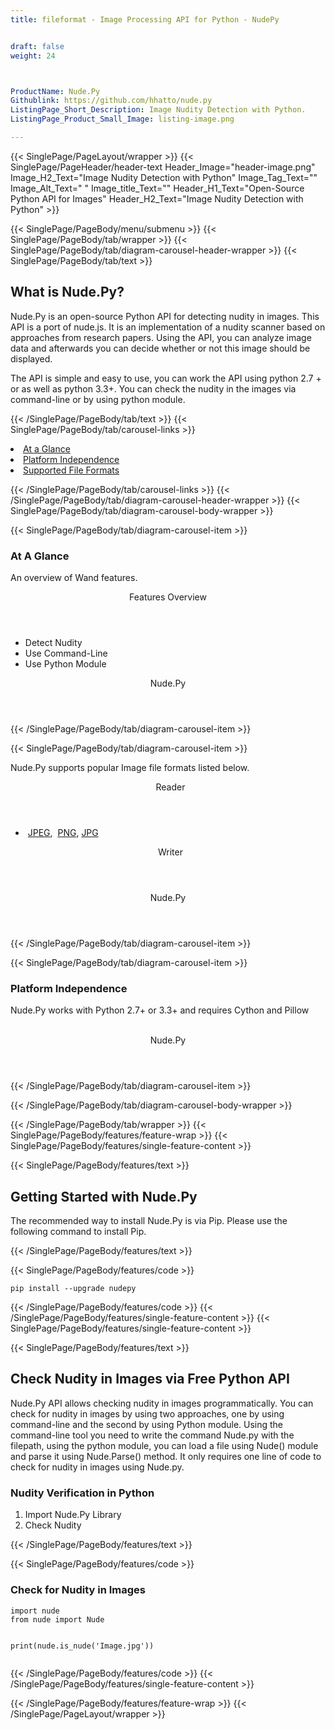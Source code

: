 ```yaml
---
title: fileformat - Image Processing API for Python - NudePy


draft: false
weight: 24



ProductName: Nude.Py
Githublink: https://github.com/hhatto/nude.py
ListingPage_Short_Description: Image Nudity Detection with Python.
ListingPage_Product_Small_Image: listing-image.png 

---
```


{{< SinglePage/PageLayout/wrapper >}}
{{< SinglePage/PageHeader/header-text
Header_Image="header-image.png"
Image_H2_Text="Image Nudity Detection with Python"
Image_Tag_Text=""
Image_Alt_Text=" "
Image_title_Text=""
Header_H1_Text="Open-Source Python API for Images"
Header_H2_Text="Image Nudity Detection with Python" >}}

{{< SinglePage/PageBody/menu/submenu >}}
{{< SinglePage/PageBody/tab/wrapper >}}
{{< SinglePage/PageBody/tab/diagram-carousel-header-wrapper >}}
{{< SinglePage/PageBody/tab/text >}}



<h2 class="h2title">What is Nude.Py?</h2>
<p>Nude.Py is an open-source Python API for detecting nudity in images. This API is a port of nude.js. It is an implementation of a nudity scanner based on approaches from research papers. Using the API, you can analyze image data and afterwards you can decide whether or not this image should be displayed.</p>
<p>The API is simple and easy to use, you can work the API using python 2.7 + or as well as python 3.3+. You can check the nudity in the images via command-line or by using python module.</p>

{{< /SinglePage/PageBody/tab/text >}}
{{< SinglePage/PageBody/tab/carousel-links >}}

<li data-target="#diagramcarousel" data-slide-to="0"><a href="#">At a Glance</a></li>
<li data-target="#diagramcarousel" data-slide-to="2"><a href="#">Platform Independence</a></li>
<li data-target="#diagramcarousel" data-slide-to="1"><a class="activetab" href="#">Supported File Formats</a></li>


{{< /SinglePage/PageBody/tab/carousel-links >}}
{{< /SinglePage/PageBody/tab/diagram-carousel-header-wrapper >}}
{{< SinglePage/PageBody/tab/diagram-carousel-body-wrapper >}}

{{< SinglePage/PageBody/tab/diagram-carousel-item >}}
<h3>At A Glance</h3>
<p>An overview of Wand features.</p>
<div class="diagram1 d1-poi">
<div class="d1-row">
<div class="d1-col d1-left"><header>Features Overview</header>
<ul>
<li>Detect Nudity</li>
<li>Use Command-Line</li>
<li>Use Python Module</li>
</ul>
</div>
</div>
<div class="d1-logo" style="border: none;"><header>Nude.Py</header><footer><small></small></footer></div>
<!--/logo--></div>
<!--/diagram1-->
{{< /SinglePage/PageBody/tab/diagram-carousel-item >}}

{{< SinglePage/PageBody/tab/diagram-carousel-item >}}
<p>Nude.Py supports popular Image file formats listed below.</p>
<div class="diagram1 d2  d1-poi">
<div class="d1-row">
<div class="d1-col d1-left"><header><i class="fa fa-arrows-v "> </i> Reader</header>
<ul>
<li> <a href="https://docs.fileformat.com/image/jpeg/">JPEG</a>,  <a href="https://docs.fileformat.com/image/png/">PNG</a>, <a href="https://docs.fileformat.com/image/jpg/">JPG</a> </li>
</ul>
</div>
<!--/left-->
<div class="d1-col d1-right"><header><i class="fa  fa-long-arrow-down"> </i> Writer</header></div>
<!--/right--></div>
<!--/row-->
<div class="d1-logo" style="border: none;"><header>Nude.Py</header><footer><small></small></footer></div>
<!--/logo--></div>
<!--/diagram2-->
{{< /SinglePage/PageBody/tab/diagram-carousel-item >}}

{{< SinglePage/PageBody/tab/diagram-carousel-item >}}
<h3>Platform Independence</h3>
<p>Nude.Py works with Python 2.7+ or 3.3+ and requires Cython and Pillow</p>
<div class="diagram1 d1-oi">
<div class="d1-row"><!--/left-->
<div class="d1-col d1-right"> </div>
<!--/right--></div>
<!--/row-->
<div class="d1-logo" style="border: none;"><header>Nude.Py</header><footer><small></small></footer></div>
<!--/logo--></div>
<!--/diagram2 -->
{{< /SinglePage/PageBody/tab/diagram-carousel-item >}}

{{< /SinglePage/PageBody/tab/diagram-carousel-body-wrapper >}}

{{< /SinglePage/PageBody/tab/wrapper >}}
{{< SinglePage/PageBody/features/feature-wrap >}}
{{< SinglePage/PageBody/features/single-feature-content >}}

{{< SinglePage/PageBody/features/text >}}
<h2 class="h2title">Getting Started with Nude.Py</h2>
<p>The recommended way to install Nude.Py is via Pip. Please use the following command to install Pip.</p>
{{< /SinglePage/PageBody/features/text >}}

{{< SinglePage/PageBody/features/code >}}
<pre><code class="html">pip install --upgrade nudepy</code></pre>


{{< /SinglePage/PageBody/features/code >}}
{{< /SinglePage/PageBody/features/single-feature-content >}}
{{< SinglePage/PageBody/features/single-feature-content >}}

{{< SinglePage/PageBody/features/text >}}
<h2 class="h2title">Check Nudity in Images via Free Python API</h2>
<p>Nude.Py API allows checking nudity in images programmatically. You can check for nudity in images by using two approaches, one by using command-line and the second by using Python module. Using the command-line tool you need to write the command Nude.py with the filepath, using the python module, you can load a file using Nude() module and parse it using Nude.Parse() method. It only requires one line of code to check for nudity in images using Nude.py.</p>
<h3>Nudity Verification in Python</h3>
<ol>
<li>Import Nude.Py Library</li>
<li>Check Nudity</li>
</ol>
{{< /SinglePage/PageBody/features/text >}}

{{< SinglePage/PageBody/features/code >}}
<h3>Check for Nudity in Images</h3>
<pre><code class="c#">import nude
from nude import Nude

print(nude.is_nude('Image.jpg'))
                </code></pre>


{{< /SinglePage/PageBody/features/code >}}
{{< /SinglePage/PageBody/features/single-feature-content >}}

{{< /SinglePage/PageBody/features/feature-wrap >}}
{{< /SinglePage/PageLayout/wrapper >}}